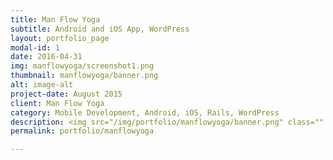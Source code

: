 ```yaml
---
title: Man Flow Yoga
subtitle: Android and iOS App, WordPress
layout: portfolio_page
modal-id: 1
date: 2016-04-31
img: manflowyoga/screenshot1.png
thumbnail: manflowyoga/banner.png
alt: image-alt
project-date: August 2015
client: Man Flow Yoga
category: Mobile Development, Android, iOS, Rails, WordPress
description: <img src="/img/portfolio/manflowyoga/banner.png" class="" style="border:0px;margin:10px;width:300px;"><br/><p class="description">The Man Flow Yoga App is the virtual Man Flow Yoga studio. It brings everything that Man Flow Yoga provides in a workout to your mobile device. Learn and review poses, follow along to targeted routines (workout), and interact with other fitness enthusiasts from all over the world.</p><p>The app has an average rating of 4.7 out of 5 on the Google Play Store.</p><br/><p><a href="https://play.google.com/store/apps/details?id=com.intrications.manflowyoga&utm_source=global_co&utm_medium=prtnr&utm_content=Mar2515&utm_campaign=PartBadge&pcampaignid=MKT-AC-global-none-all-co-pr-py-PartBadges-Oct1515-1"><img alt="Get it on Google Play" src="https://play.google.com/intl/en_us/badges/images/apps/en-play-badge.png" width="200" /></a><a href="https://itunes.apple.com/us/app/man-flow-yoga/id998194091?mt=8"><img src="/img/app_store_download.svg" width="200" /></a></p><br/><img src="/img/portfolio/manflowyoga/screenshot-1.png" class="" style="border:0px;margin:10px;width:300px;"><img src="/img/portfolio/manflowyoga/screenshot-2.png" class="" style="border:0px;margin:10px;width:300px;"><img src="/img/portfolio/manflowyoga/screenshot-3.png" class=""style="border:0px;margin:10px;width:300px;">
permalink: portfolio/manflowyoga

---
```

